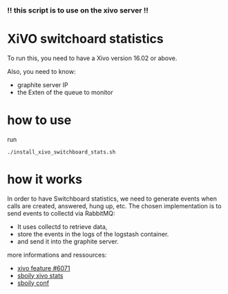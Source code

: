 ### !! this script is to use on the xivo server !! ###

# XiVO switchoard statistics

To run this, you need to have a Xivo version 16.02 or above.

Also, you need to know:
- graphite server IP
- the Exten of the queue to monitor

# how to use

run
````
./install_xivo_switchboard_stats.sh
````

# how it works

In order to have Switchboard statistics, we need to generate events when calls are created, answered, hung up, etc.
The chosen implementation is to send events to collectd via RabbitMQ:
- It uses collectd to retrieve data, 
- store the events in the logs of the logstash container.
- and send it into the graphite server.

more informations and ressources:
- [xivo feature \#6071](http://projects.xivo.io/issues/6071)
- [sboily xivo stats](https://github.com/sboily/xivo-stats)
- [sboily conf](https://github.com/sboily/config)
